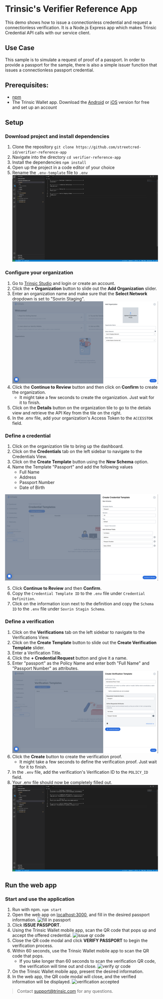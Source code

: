 # Trinsic's Verifier Reference App
This demo shows how to issue a connectionless credential and request a connectionless verification.
It is a Node.js Express app which makes Trinsic Credential API calls with our service client.

## Use Case
This sample is to simulate a request of proof of a passport.
In order to provide a passport for the sample, there is also a simple issuer function that issues a connectionless passport credential.

## Prerequisites:
- [npm](https://www.npmjs.com/get-npm)
- The Trinsic Wallet app. Download the [Android](https://play.google.com/store/apps/details?id=id.streetcred.apps.mobile) or [iOS](https://apps.apple.com/us/app/trinsic-wallet/id1475160728) version for free and set up an account

## Setup 

### Download project and install dependencies 
 1. Clone the repository
 `git clone https://github.com/streetcred-id/verifier-reference-app`
 2. Navigate into the directory
 `cd verifier-reference-app`
 3. Install the dependencies
 `npm install`
 4. Open up the project in a code editor of your choice
 5. Rename the `.env-template` file to `.env`
 ![empty .env](assets/emptyEnv.png)
 
### Configure your organization
 1. Go to <a href="https://studio.trinsic.id" target="_blank">Trinsic Studio</a> and login or create an account.
 2. Click the **+ Organization** button to slide out the **Add Organization** slider.
 3. Enter an organization name and make sure that the **Select Network** dropdown is set to "Sovrin Staging".
 ![add organization](assets/addOrg.png)
 4. Click the **Continue to Review** button and then click on **Confirm** to create the organization.
    - It might take a few seconds to create the organization. Just wait for it to finish.
 5. Click on the **Details** button on the organization tile to go to the detials view and retrieve the API Key from the tile on the right.
 6. In the .env file, add your organization's Access Token to the `ACCESSTOK` field.
    
### Define a credential
 1. Click on the organization tile to bring up the dashboard.
 2. Click on the **Credentials** tab on the left sidebar to navigate to the Credentials View.
 3. Click on the **Create Template** button using the **New Schema** option.
 4. Name the Template "Passport" and add the following values
     - Full Name
     - Address
     - Passport Number
     - Date of Birth

 ![add credential](assets/addCred.png)

 5. Click **Continue to Review** and then **Confirm**.
 6. Copy the `Credential Template ID` to the `.env` file under `Credential Definition`.
 7. Click on the information icon next to the definition and copy the `Schema ID` to the `.env` file under `Sovrin Stagin Schema`.
 
### Define a verification
1. Click on the **Verifications** tab on the left sidebar to navigate to the Verifications View.
2. Click on the **Create Template** button to slide out the **Create Verification Template** slider.
3. Enter a Verification Title.
4. Click the **+ Credential Request** button and give it a name.
5. Enter "passport" as the Policy Name and enter both "Full Name" and "Passport Number" as attributes.
![add verification](assets/addVer.png)
6. Click the **Create** button to create the verification proof.
    - It might take a few seconds to define the verification proof. Just wait for it to finish.
7. In the `.env` file, add the verification's Verification ID to the `POLICY_ID` field.
8. Your .env file should now be completely filled out.
![full .env](assets/fullEnv.png)

## Run the web app
 
### Start and use the application
1. Run with npm.
`npm start`
2. Open the web app on <a href="http://localhost:3000" target="_blank">localhost:3000</a>, and fill in the desired passport information.
![fill in passport](assets/fillPass.png)
3. Click **ISSUE PASSPORT**.
4. Using the Trinsic Wallet mobile app, scan the QR code that pops up and accept the offered credential.
![issue qr code](assets/issueCode.png)
5. Close the QR code modal and click **VERIFY PASSPORT** to begin the verification process.
6. Within 60 seconds, use the Trinsic Wallet mobile app to scan the QR code that pops.
    - If you take longer than 60 seconds to scan the verification QR code, the verification will time out and close.
![verify qr code](assets/verifyCode.png)
7. On the Trinsic Wallet mobile app, present the desired information.
8. In the web app, the QR code modal will close, and the verified information will be displayed.
![verification accepted](assets/verAccepted.png)

> Contact <support@trinsic.com> for any questions. 
